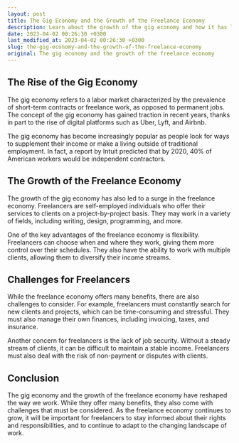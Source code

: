 ```yaml
---
layout: post
title: The Gig Economy and the Growth of the Freelance Economy
description: Learn about the growth of the gig economy and how it has led to a surge in the freelance economy.
date: 2023-04-02 00:26:30 +0300
last_modified_at: 2023-04-02 00:26:30 +0300
slug: the-gig-economy-and-the-growth-of-the-freelance-economy
original: The gig economy and the growth of the freelance economy
---
```

## The Rise of the Gig Economy

The gig economy refers to a labor market characterized by the prevalence of short-term contracts or freelance work, as opposed to permanent jobs. The concept of the gig economy has gained traction in recent years, thanks in part to the rise of digital platforms such as Uber, Lyft, and Airbnb.

The gig economy has become increasingly popular as people look for ways to supplement their income or make a living outside of traditional employment. In fact, a report by Intuit predicted that by 2020, 40% of American workers would be independent contractors.

## The Growth of the Freelance Economy

The growth of the gig economy has also led to a surge in the freelance economy. Freelancers are self-employed individuals who offer their services to clients on a project-by-project basis. They may work in a variety of fields, including writing, design, programming, and more.

One of the key advantages of the freelance economy is flexibility. Freelancers can choose when and where they work, giving them more control over their schedules. They also have the ability to work with multiple clients, allowing them to diversify their income streams.

## Challenges for Freelancers

While the freelance economy offers many benefits, there are also challenges to consider. For example, freelancers must constantly search for new clients and projects, which can be time-consuming and stressful. They must also manage their own finances, including invoicing, taxes, and insurance.

Another concern for freelancers is the lack of job security. Without a steady stream of clients, it can be difficult to maintain a stable income. Freelancers must also deal with the risk of non-payment or disputes with clients.

## Conclusion

The gig economy and the growth of the freelance economy have reshaped the way we work. While they offer many benefits, they also come with challenges that must be considered. As the freelance economy continues to grow, it will be important for freelancers to stay informed about their rights and responsibilities, and to continue to adapt to the changing landscape of work.